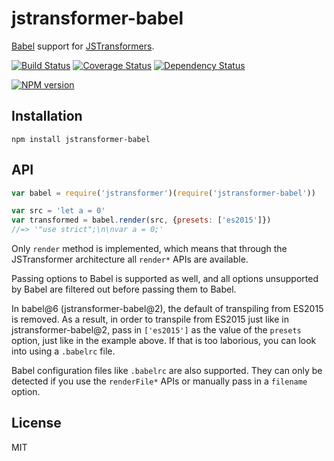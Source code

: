 # jstransformer-babel

[Babel](http://babeljs.io) support for [JSTransformers](http://github.com/jstransformers).

[![Build Status](https://img.shields.io/travis/jstransformers/jstransformer-babel/master.svg)](https://travis-ci.org/jstransformers/jstransformer-babel)
[![Coverage Status](https://img.shields.io/codecov/c/github/jstransformers/jstransformer-babel/master.svg)](https://codecov.io/gh/jstransformers/jstransformer-babel)
[![Dependency Status](https://img.shields.io/david/jstransformers/jstransformer-babel/master.svg)](http://david-dm.org/jstransformers/jstransformer-babel)

[![NPM version](https://img.shields.io/npm/v/jstransformer-babel.svg)](https://www.npmjs.org/package/jstransformer-babel)

## Installation

    npm install jstransformer-babel

## API

```js
var babel = require('jstransformer')(require('jstransformer-babel'))

var src = 'let a = 0'
var transformed = babel.render(src, {presets: ['es2015']})
//=> '"use strict";\n\nvar a = 0;'
```

Only `render` method is implemented, which means that through the JSTransformer architecture all `render*` APIs are available.

Passing options to Babel is supported as well, and all options unsupported by Babel are filtered out before passing them to Babel.

In babel@6 (jstransformer-babel@2), the default of transpiling from ES2015 is removed. As a result, in order to transpile from ES2015 just like in jstransformer-babel@2, pass in `['es2015']` as the value of the `presets` option, just like in the example above. If that is too laborious, you can look into using a `.babelrc` file.

Babel configuration files like `.babelrc` are also supported. They can only be detected if you use the `renderFile*` APIs or manually pass in a `filename` option.

## License

MIT
